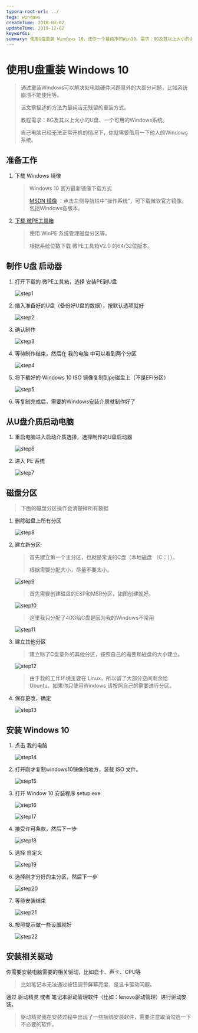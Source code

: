 ```yaml
---
typora-root-url: ../
tags: windows
createTime: 2018-03-02
updateTime: 2019-12-02
keywords: 
summary: 使用U盘重装 Windows 10，还你一个最纯净的Win10。需求：8G及其以上大小的U盘、一个可用的Windows系统。
---
```


# 使用U盘重装 Windows 10

> 通过重装Windows可以解决处电脑硬件问题意外的大部分问题，比如系统崩溃不能使用等。
>
> 该文章描述的方法为最纯洁无残留的重装方式。
>
> 教程需求：8G及其以上大小的U盘、一个可用的Windows系统。
>
> 自己电脑已经无法正常开机的情况下，你就需要借用一下他人的Windows系统。

## 准备工作

1. 下载 Windows 镜像

   > Windows 10 官方最新镜像下载方式
   >
   > [MSDN 镜像](https://msdn.itellyou.cn/) ：点击左侧导航栏中“操作系统”，可下载微软官方镜像。包括Windows各版本。

2. [下载 微PE工具箱](http://www.wepe.com.cn/download.html) 

   > 使用 WinPE 系统管理磁盘分区等。
   >
   > 根据系统位数下载 微PE工具箱V2.0 的64/32位版本。

## 制作 U盘 启动器

1. 打开下载的 微PE工具箱，选择 安装PE到U盘

   ![step1](/images/windows/1/step1.png)

2. 插入准备好的U盘（备份好U盘的数据），按默认选项就好

   ![step2](/images/windows/1/step2.png)

3. 确认制作

   ![step3](/images/windows/1/step3.png)

4. 等待制作结束，然后在 我的电脑 中可以看到两个分区

   ![step4](/images/windows/1/step4.png)

5. 将下载好的 Windows 10 ISO 镜像复制到pe磁盘上（不是EFI分区）

   ![step5](/images/windows/1/step5.png)

6. 等复制完成后，需要的Windows安装介质就制作好了

## 从U盘介质启动电脑

1. 重启电脑进入启动介质选择，选择制作的U盘启动器

   ![step6](/images/windows/1/step6.JPG)

2. 进入 PE 系统

   ![step7](/images/windows/1/step7.JPG)

## 磁盘分区

> 下面的磁盘分区操作会清楚掉所有数据

1. 删除磁盘上所有分区

   ![step8](/images/windows/1/step8.png)

2. 建立新分区

   > 首先建立第一个主分区，也就是常说的C盘（本地磁盘 （C：））。
   >
   > 根据需要分配大小，尽量不要太小。

   ![step9](/images/windows/1/step9.png)

   > 首先需要创建磁盘的ESP和MSR分区，如图创建就好。

   ![step10](/images/windows/1/step10.png)

   > 这里我只分配了40G给C盘是因为我的Windows不常用

   ![step11](/images/windows/1/step11.png)

3. 建立其他分区

   > 建立除了C盘意外的其他分区，按照自己的需要和磁盘的大小建立。

   ![step12](/images/windows/1/step12.png)

   > 由于我的工作环境主要在 Linux，所以留了大部分空间剩余给 Ubuntu。如果你只使用Windows 请按照自己的需要进行分区。

4. 保存更改，确定

   ![step13](/images/windows/1/step13.png)

## 安装 Windows 10

1. 点击 我的电脑

   ![step14](/images/windows/1/step14.png)

2. 打开刚才复制windows10镜像的地方，装载 ISO 文件。

   ![step15](/images/windows/1/step15.png)

3. 打开 Window 10 安装程序 setup.exe

   ![step16](/images/windows/1/step16.png)

   ![step17](/images/windows/1/step17.png)

4. 接受许可条款，然后下一步

   ![step18](/images/windows/1/step18.png)

5. 选择 自定义

   ![step19](/images/windows/1/step19.png)

6. 选择刚才分好的主分区，然后下一步

   ![step20](/images/windows/1/step20.png)

7. 等待安装结束

   ![step21](/images/windows/1/step21.png)

8. 按照提示做一些设置就好

   ![step22](/images/windows/1/step22.png)

## 安装相关驱动

你需要安装电脑需要的相关驱动，比如显卡、声卡、CPU等

> 比如笔记本无法通过按钮调节屏幕亮度，是显卡驱动问题。

通过 驱动精灵 或者 笔记本驱动管理软件（比如：lenovo驱动管理）进行驱动安装。

> 驱动精灵我在安装过程中出现了一些捆绑安装软件，需要注意取消勾选一下不必要的软件。